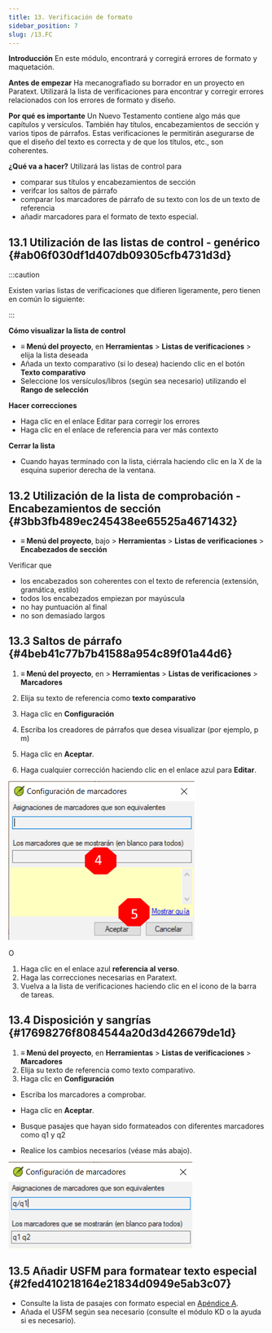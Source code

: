 ```yaml
---
title: 13. Verificación de formato
sidebar_position: 7
slug: /13.FC
---
```


**Introducción** En este módulo, encontrará y corregirá errores de formato y maquetación.

**Antes de empezar** Ha mecanografiado su borrador en un proyecto en Paratext. Utilizará la lista de verificaciones para encontrar y corregir errores relacionados con los errores de formato y diseño.

**Por qué es importante** Un Nuevo Testamento contiene algo más que capítulos y versículos. También hay títulos, encabezamientos de sección y varios tipos de párrafos. Estas verificaciones le permitirán asegurarse de que el diseño del texto es correcta y de que los títulos, etc., son coherentes.

**¿Qué va a hacer?** Utilizará las listas de control para

- comparar sus títulos y encabezamientos de sección
- verifcar los saltos de párrafo
- comparar los marcadores de párrafo de su texto con los de un texto de referencia
- añadir marcadores para el formato de texto especial.

## 13.1 Utilización de las listas de control - genérico {#ab06f030df1d407db09305cfb4731d3d}

:::caution

Existen varias listas de verificaciones que difieren ligeramente, pero tienen en común lo siguiente:

:::

**Cómo visualizar la lista de control**

- **≡ Menú del proyecto**, en **Herramientas** &gt; **Listas de verificaciones** &gt; elija la lista deseada
- Añada un texto comparativo (si lo desea) haciendo clic en el botón **Texto comparativo**
- Seleccione los versículos/libros (según sea necesario) utilizando el **Rango de selección**

**Hacer correcciones**

- Haga clic en el enlace Editar para corregir los errores
- Haga clic en el enlace de referencia para ver más contexto

**Cerrar la lista**

- Cuando hayas terminado con la lista, ciérrala haciendo clic en la X de la esquina superior derecha de la ventana.

## 13.2 Utilización de la lista de comprobación - Encabezamientos de sección {#3bb3fb489ec245438ee65525a4671432}

- **≡ Menú del proyecto**, bajo &gt; **Herramientas** &gt; **Listas de verificaciones** &gt; **Encabezados de sección**

Verificar que

- los encabezados son coherentes con el texto de referencia (extensión, gramática, estilo)
- todos los encabezados empiezan por mayúscula
- no hay puntuación al final
- no son demasiado largos

## 13.3 Saltos de párrafo {#4beb41c77b7b41588a954c89f01a44d6}

<div class='notion-row'>
<div class='notion-column' style={{width: 'calc((100% - (min(32px, 4vw) * 1)) * 0.5)'}}>

1. **≡ Menú del proyecto**, en > **Herramientas** > **Listas de verificaciones** > **Marcadores**

2. Elija su texto de referencia como **texto comparativo**

3. Haga clic en **Configuración**

4. Escriba los creadores de párrafos que desea visualizar
  (por ejemplo, p m)

5. Haga clic en **Aceptar**.

6. Haga cualquier corrección haciendo clic en el enlace azul para **Editar**.

</div><div className='notion-spacer'></div>

<div class='notion-column' style={{width: 'calc((100% - (min(32px, 4vw) * 1)) * 0.5)'}}>

![](./1428959575.png)

</div><div className='notion-spacer'></div>
</div>

O

1. Haga clic en el enlace azul **referencia al verso**.
2. Haga las correcciones necesarias en Paratext.
3. Vuelva a la lista de verificaciones haciendo clic en el icono de la barra de tareas.

## 13.4 Disposición y sangrías {#17698276f8084544a20d3d426679de1d}

1. **≡ Menú del proyecto**, en **Herramientas** &gt; **Listas de verificaciones** &gt; **Marcadores**
2. Elija su texto de referencia como texto comparativo.
3. Haga clic en **Configuración**

<div class='notion-row'>
<div class='notion-column' style={{width: 'calc((100% - (min(32px, 4vw) * 1)) * 0.5)'}}>

- Escriba los marcadores a comprobar.

- Haga clic en **Aceptar**.

- Busque pasajes que hayan sido formateados con diferentes marcadores como q1 y q2

- Realice los cambios necesarios (véase más abajo).

</div><div className='notion-spacer'></div>

<div class='notion-column' style={{width: 'calc((100% - (min(32px, 4vw) * 1)) * 0.5)'}}>

![](./1300191702.png)

</div><div className='notion-spacer'></div>
</div>

## 13.5 Añadir USFM para formatear texto especial {#2fed410218164e21834d0949e5ab3c07}

- Consulte la lista de pasajes con formato especial en [Apéndice A](https://manual.paratext.org/Training-Manual/Appendix/AppA.st).
- Añada el USFM según sea necesario (consulte el módulo KD o la ayuda si es necesario).
